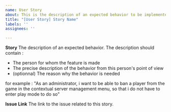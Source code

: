 ```yaml
---
name: User Story
about: This is the description of an expected behavior to be implemented
title: "[User Story] Story Name"
labels: ''
assignees: ''

---
```


**Story**
The description of an expected behavior. The description should contain :
- The person for whom the feature is made
- The precise description of the behavior from this person's point of view
- (optionnal) The reason why the behavior is needed

for example :
"As an administrator, i want to be able to ban a player from the game in the contextual server management menu, so that i do not have to enter play mode to do so"

**Issue Link**
The link to the issue related to this story.
